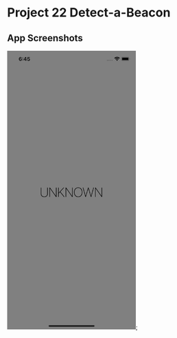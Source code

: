 # Project 22 Detect-a-Beacon

## App Screenshots
<img src= "/Project22/screenshots/1.png" width = "300">;




